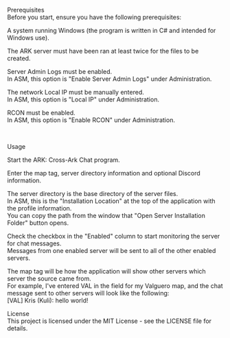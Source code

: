 Prerequisites  
Before you start, ensure you have the following prerequisites:  

A system running Windows (the program is written in C# and intended for Windows use).  

The ARK server must have been ran at least twice for the files to be created.  

Server Admin Logs must be enabled.  
  In ASM, this option is "Enable Server Admin Logs" under Administration.  
  
The network Local IP must be manually entered.  
  In ASM, this option is "Local IP" under Administration.  
  
RCON must be enabled.  
  In ASM, this option is "Enable RCON" under Administration.  

‎
  
Usage  

Start the ARK: Cross-Ark Chat program.  

Enter the map tag, server directory information and optional Discord information.  

The server directory is the base directory of the server files.  
  In ASM, this is the "Installation Location" at the top of the application with the profile information.  
    You can copy the path from the window that "Open Server Installation Folder" button opens.  
    
Check the checkbox in the "Enabled" column to start monitoring the server for chat messages.  
  Messages from one enabled server will be sent to all of the other enabled servers.  
  
The map tag will be how the application will show other servers which server the source came from.  
  For example, I've entered VAL in the field for my Valguero map, and the chat message sent to other servers will look like the following:  
  [VAL] Kris (Kuli): hello world!  
  
License  
This project is licensed under the MIT License - see the LICENSE file for details.  
